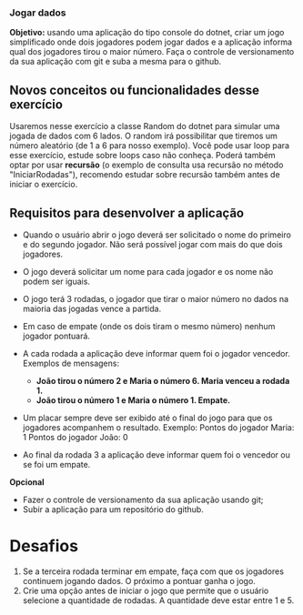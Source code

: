 ### Jogar dados

**Objetivo:** usando uma aplicação do tipo console do dotnet, criar um jogo simplificado onde dois jogadores podem jogar dados e a aplicação informa qual dos jogadores tirou o maior número. Faça o controle de versionamento da sua aplicação com git e suba a mesma para o github.

## Novos conceitos ou funcionalidades desse exercício

Usaremos nesse exercício a classe Random do dotnet para simular uma jogada de dados com 6 lados. O random irá possibilitar que tiremos um número aleatório (de 1 a 6 para nosso exemplo).
Você pode usar loop para esse exercício, estude sobre loops caso não conheça. Poderá também optar por usar **recursão** (o exemplo de consulta usa recursão no método "IniciarRodadas"), recomendo estudar sobre recursão também antes de iniciar o exercício.

## Requisitos para desenvolver a aplicação

- Quando o usuário abrir o jogo deverá ser solicitado o nome do primeiro e do segundo jogador. Não será possível jogar com mais do que dois jogadores.

- O jogo deverá solicitar um nome para cada jogador e os nome não podem ser iguais.

- O jogo terá 3 rodadas, o jogador que tirar o maior número no dados na maioria das jogadas vence a partida.

- Em caso de empate (onde os dois tiram o mesmo número) nenhum jogador pontuará.

- A cada rodada a aplicação deve informar quem foi o jogador vencedor. Exemplos de mensagens:
	- **João tirou o número 2 e Maria o número 6. Maria venceu a rodada 1.**
	- **João tirou o número 1 e Maria o número 1. Empate.**

- Um placar sempre deve ser exibido até o final do jogo para que os jogadores acompanhem o resultado. Exemplo:
	Pontos do jogador Maria: 1
	Pontos do jogador João: 0

- Ao final da rodada 3 a aplicação deve informar quem foi o vencedor ou se foi um empate.

**Opcional**
- Fazer o controle de versionamento da sua aplicação usando git;
- Subir a aplicação para um repositório do github.

# Desafios

1. Se a terceira rodada terminar em empate, faça com que os jogadores continuem jogando dados. O próximo a pontuar ganha o jogo.
2. Crie uma opção antes de iniciar o jogo que permite que o usuário selecione a quantidade de rodadas. A quantidade deve estar entre 1 e 5.
